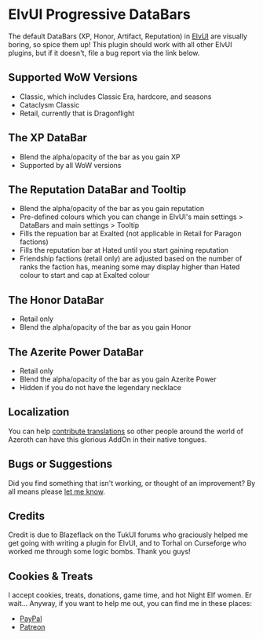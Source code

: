 # ElvUI Progressive DataBars
The default DataBars (XP, Honor, Artifact, Reputation) in [ElvUI](https://www.tukui.org/) are visually boring, so spice them up! This plugin should work with all other ElvUI plugins, but if it doesn't, file a bug report via the link below.

## Supported WoW Versions

- Classic, which includes Classic Era, hardcore, and seasons
- Cataclysm Classic
- Retail, currently that is Dragonflight

## The XP DataBar

- Blend the alpha/opacity of the bar as you gain XP
- Supported by all WoW versions

## The Reputation DataBar and Tooltip

- Blend the alpha/opacity of the bar as you gain reputation
- Pre-defined colours which you can change in ElvUI's main settings > DataBars and main settings > Tooltip
- Fills the repuation bar at Exalted (not applicable in Retail for Paragon factions)
- Fills the reputation bar at Hated until you start gaining reputation
- Friendship factions (retail only) are adjusted based on the number of ranks the faction has, meaning some may display higher than Hated colour to start and cap at Exalted colour

## The Honor DataBar

- Retail only
- Blend the alpha/opacity of the bar as you gain Honor

## The Azerite Power DataBar

- Retail only
- Blend the alpha/opacity of the bar as you gain Azerite Power
- Hidden if you do not have the legendary necklace

## Localization
You can help [contribute translations](https://legacy.curseforge.com/wow/addons/elvui-progressive-databars-colors/localization) so other people around the world of Azeroth can have this glorious AddOn in their native tongues.

## Bugs or Suggestions
Did you find something that isn't working, or thought of an improvement? By all means please [let me know](https://legacy.curseforge.com/wow/addons/elvui-progressive-databars-colors/issues).

## Credits
Credit is due to Blazeflack on the TukUI forums who graciously helped me get going with writing a plugin for ElvUI, and to Torhal on Curseforge who worked me through some logic bombs. Thank you guys!

## Cookies & Treats
I accept cookies, treats, donations, game time, and hot Night Elf women. Er wait... Anyway, if you want to help me out, you can find me in these places:

- [PayPal](https://www.paypal.com/paypalme/PVandersypen)
- [Patreon](https://www.patreon.com/Myrroddin)